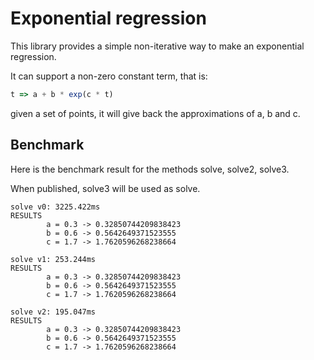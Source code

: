 # Exponential regression

This library provides a simple non-iterative way to make an exponential regression.

It can support a non-zero constant term, that is:

```javascript
t => a + b * exp(c * t)
```

given a set of points, it will give back the approximations of a, b and c.

## Benchmark

Here is the benchmark result for the methods solve, solve2, solve3.

When published, solve3 will be used as solve.

```text
solve v0: 3225.422ms
RESULTS
        a = 0.3 -> 0.32850744209838423
        b = 0.6 -> 0.5642649371523555
        c = 1.7 -> 1.7620596268238664
    
solve v1: 253.244ms
RESULTS
        a = 0.3 -> 0.32850744209838423
        b = 0.6 -> 0.5642649371523555
        c = 1.7 -> 1.7620596268238664
    
solve v2: 195.047ms
RESULTS
        a = 0.3 -> 0.32850744209838423
        b = 0.6 -> 0.5642649371523555
        c = 1.7 -> 1.7620596268238664
```